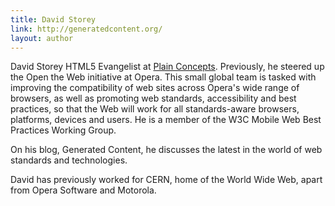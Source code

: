 ```yaml
---
title: David Storey
link: http://generatedcontent.org/
layout: author
---
```


David Storey HTML5 Evangelist at [Plain Concepts](http://www.plainconcepts.com/). Previously, he steered up the Open the Web initiative at Opera. This small global team is tasked with improving the compatibility of web sites across Opera's wide range of browsers, as well as promoting web standards, accessibility and best practices, so that the Web will work for all standards-aware browsers, platforms, devices and users. He is a member of the W3C Mobile Web Best Practices Working Group.

On his blog, Generated Content, he discusses the latest in the world of web standards and technologies. 

David has previously worked for CERN, home of the World Wide Web, apart from Opera Software and Motorola. 
